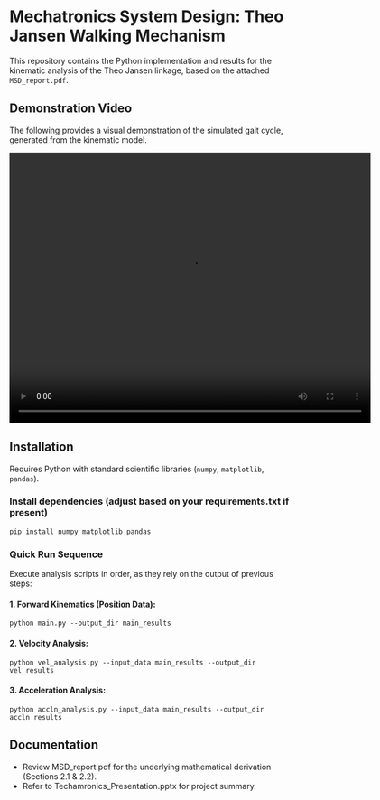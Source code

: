 # Mechatronics System Design: Theo Jansen Walking Mechanism
This repository contains the Python implementation and results for the kinematic analysis of the Theo Jansen linkage, based on the attached `MSD_report.pdf`.

## Demonstration Video

The following provides a visual demonstration of the simulated gait cycle, generated from the kinematic model.

<video width="640" height="480" controls>
  <source src="Hardware_results/media1.mp4" type="video/mp4">
  Your browser does not support the video tag.
</video>

## Installation

Requires Python with standard scientific libraries (`numpy`, `matplotlib`, `pandas`).

### Install dependencies (adjust based on your requirements.txt if present)
```pip install numpy matplotlib pandas```

### Quick Run Sequence
Execute analysis scripts in order, as they rely on the output of previous steps:

#### 1. Forward Kinematics (Position Data):
```python main.py --output_dir main_results```

#### 2. Velocity Analysis:
```python vel_analysis.py --input_data main_results --output_dir vel_results```

#### 3. Acceleration Analysis:
```python accln_analysis.py --input_data main_results --output_dir accln_results```


## Documentation

* Review MSD_report.pdf for the underlying mathematical derivation (Sections 2.1 & 2.2).
* Refer to Techamronics_Presentation.pptx for project summary.
